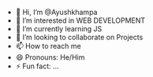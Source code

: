 - 👋 Hi, I’m @Ayushkhampa
- 👀 I’m interested in WEB DEVELOPMENT
- 🌱 I’m currently learning JS
- 💞️ I’m looking to collaborate on Projects
- 📫 How to reach me 
- 😄 Pronouns: He/Him
- ⚡ Fun fact: ...

<!---
Ayushkhampa/Ayushkhampa is a ✨ special ✨ repository because its `README.md` (this file) appears on your GitHub profile.
You can click the Preview link to take a look at your changes.
--->
